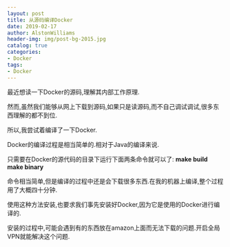 ```yaml
---
layout: post
title: 从源码编译Docker
date: 2019-02-17
author: AlstonWilliams
header-img: img/post-bg-2015.jpg
catalog: true
categories:
- Docker
tags:
- Docker
---
```

最近想读一下Docker的源码,理解其内部工作原理.

然而,虽然我们能够从网上下载到源码,如果只是读源码,而不自己调试调试,很多东西理解的都不到位.

所以,我尝试着编译了一下Docker.

Docker的编译过程是相当简单的.相对于Java的编译来说.

只需要在Docker的源代码的目录下运行下面两条命令就可以了:
**make build
  make binary**

命令相当简单,但是编译的过程中还是会下载很多东西.在我的机器上编译,整个过程用了大概四十分钟.

使用这种方法安装,也要求我们事先安装好Docker,因为它是使用的Docker进行编译的.

安装的过程中,可能会遇到有的东西放在amazon上面而无法下载的问题.开启全局VPN就能解决这个问题.
